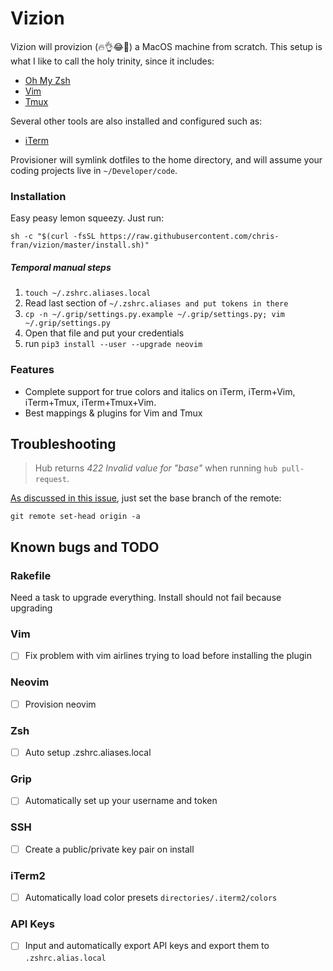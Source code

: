 # Vizion

Vizion will provizion (🔥👌😂💯) a MacOS machine from scratch. This setup is what I like to call the holy trinity, since it includes:
 - [Oh My Zsh](https://ohmyz.sh/)
 - [Vim](https://www.vim.org/)
 - [Tmux](https://github.com/tmux/tmux)

Several other tools are also installed and configured such as:
 - [iTerm](https://www.iterm2.com/)

Provisioner will symlink dotfiles to the home directory, and will assume your coding projects live in `~/Developer/code`.

### Installation
Easy peasy lemon squeezy. Just run:

```
sh -c "$(curl -fsSL https://raw.githubusercontent.com/chris-fran/vizion/master/install.sh)"
```

##### Temporal manual steps
1. `touch ~/.zshrc.aliases.local`
2. Read last section of `~/.zshrc.aliases and put tokens in there`
3. `cp -n ~/.grip/settings.py.example ~/.grip/settings.py; vim ~/.grip/settings.py`
4. Open that file and put your credentials
5. run `pip3 install --user --upgrade neovim`


### Features
 - Complete support for true colors and italics on iTerm, iTerm+Vim, iTerm+Tmux, iTerm+Tmux+Vim.
 - Best mappings & plugins for Vim and Tmux

## Troubleshooting
>Hub returns *422 Invalid value for "base"* when running `hub pull-request`.

[As discussed in this issue](https://github.com/github/hub/issues/154#issuecomment-410277347), just set the base branch of the remote:

```
git remote set-head origin -a
```

## Known bugs and TODO
### Rakefile
Need a task to upgrade everything. Install should not fail because upgrading

### Vim
 - [ ] Fix problem with vim airlines trying to load before installing the plugin

### Neovim
 - [ ] Provision neovim

### Zsh
 - [ ] Auto setup .zshrc.aliases.local

### Grip
 - [ ] Automatically set up your username and token

### SSH
 - [ ] Create a public/private key pair on install

### iTerm2
 - [ ] Automatically load color presets `directories/.iterm2/colors`

### API Keys
 - [ ] Input and automatically export API keys and export them to `.zshrc.alias.local`

